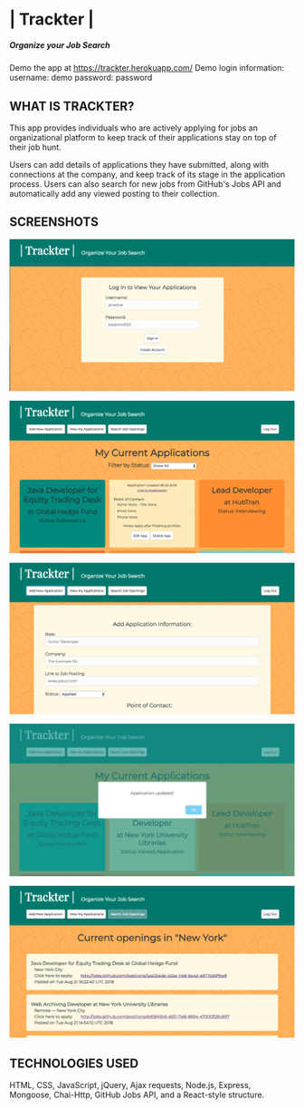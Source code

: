 # | Trackter |
##### Organize your Job Search

Demo the app at https://trackter.herokuapp.com/
Demo login information:
  username: demo
  password: password

## WHAT IS TRACKTER?
This app provides individuals who are actively applying for jobs an organizational
platform to keep track of their applications stay on top of their job hunt.

Users can add details of applications they have submitted, along with connections
at the company, and keep track of its stage in the application process.
Users can also search for new jobs from GitHub's Jobs API and automatically
add any viewed posting to their collection.


## SCREENSHOTS
![Screenshot of login page](/screenshots/login.png)

![Screenshot of User's landing page](/screenshots/current-applications.png)

![Screenshot of Application form](/screenshots/add-application.png)

![Screenshot of alert when app is added or updated](/screenshots/updated_added-alert.png)

![Screenshot of current jobs from location search](/screenshots/current-jobs.png)


## TECHNOLOGIES USED
HTML, CSS, JavaScript, jQuery, Ajax requests, Node.js,
Express, Mongoose, Chai-Http, GitHub Jobs API, and a React-style structure.
